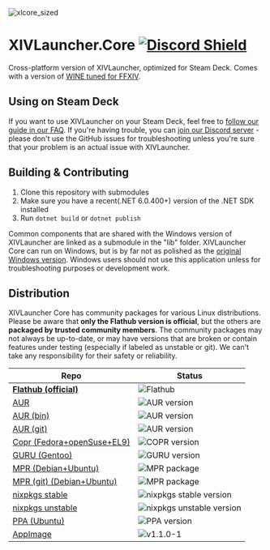 ![xlcore_sized](https://user-images.githubusercontent.com/16760685/197423373-b6082cdb-dc1f-46db-8768-3f507f182ba8.png)

# XIVLauncher.Core  [![Discord Shield](https://discordapp.com/api/guilds/581875019861328007/widget.png?style=shield)](https://discord.gg/3NMcUV5)
Cross-platform version of XIVLauncher, optimized for Steam Deck. Comes with a version of [WINE tuned for FFXIV](https://github.com/goatcorp/wine-xiv-git).

## Using on Steam Deck
If you want to use XIVLauncher on your Steam Deck, feel free to [follow our guide in our FAQ](https://goatcorp.github.io/faq/steamdeck). If you're having trouble, you can [join our Discord server](https://discord.gg/3NMcUV5) - please don't use the GitHub issues for troubleshooting unless you're sure that your problem is an actual issue with XIVLauncher.

## Building & Contributing
1. Clone this repository with submodules
2. Make sure you have a recent(.NET 6.0.400+) version of the .NET SDK installed
2. Run `dotnet build` or `dotnet publish`

Common components that are shared with the Windows version of XIVLauncher are linked as a submodule in the "lib" folder. XIVLauncher Core can run on Windows, but is by far not as polished as the [original Windows version](https://github.com/goatcorp/FFXIVQuickLauncher). Windows users should not use this application unless for troubleshooting purposes or development work.

## Distribution
XIVLauncher Core has community packages for various Linux distributions. Please be aware that **only the Flathub version is official**, but the others are **packaged by trusted community members**.  The community packages may not always be up-to-date, or may have versions that are broken or contain features under testing (especially if labeled as unstable or git). We can't take any responsibility for their safety or reliability.

| Repo        | Status      |
| ----------- | ----------- |
| [**Flathub (official)**](https://flathub.org/apps/details/dev.goats.xivlauncher) | ![Flathub](https://img.shields.io/flathub/v/dev.goats.xivlauncher) |
| [AUR](https://aur.archlinux.org/packages/xivlauncher) | ![AUR version](https://img.shields.io/aur/version/xivlauncher) |
| [AUR (bin)](https://aur.archlinux.org/packages/xivlauncher-bin) | ![AUR version](https://img.shields.io/aur/version/xivlauncher-bin) |
| [AUR (git)](https://aur.archlinux.org/packages/xivlauncher-git) | ![AUR version](https://img.shields.io/aur/version/xivlauncher-git) |
| [Copr (Fedora+openSuse+EL9)](https://copr.fedorainfracloud.org/coprs/rankyn/xivlauncher/) | ![COPR version](https://img.shields.io/endpoint?url=https%3A%2F%2Fraw.githubusercontent.com%2Frankynbass%2FXIVLauncher4rpm%2Fmain%2Fbadge.json)|
| [GURU (Gentoo)](https://gitweb.gentoo.org/repo/proj/guru.git/tree/games-util/xivlauncher) | ![GURU version](https://repology.org/badge/version-for-repo/gentoo_ovl_guru/xivlauncher.core.svg?header=guru) |
| [MPR (Debian+Ubuntu)](https://mpr.makedeb.org/packages/xivlauncher)  | ![MPR package](https://repology.org/badge/version-for-repo/mpr/xivlauncher.core.svg?header=MPR) |
| [MPR (git) (Debian+Ubuntu)](https://mpr.makedeb.org/packages/xivlauncher-git)  | ![MPR package](https://repology.org/badge/version-for-repo/mpr/xivlauncher.core.svg?header=MPR) |
| [nixpkgs stable](https://search.nixos.org/packages?channel=24.11&from=0&size=50&sort=relevance&type=packages&query=xivlauncher) | ![nixpkgs stable version](https://repology.org/badge/version-for-repo/nix_stable_24_11/xivlauncher.core.svg?header=nixpkgs%2024.11) |
| [nixpkgs unstable](https://search.nixos.org/packages?channel=unstable&from=0&size=50&sort=relevance&type=packages&query=xivlauncher) | ![nixpkgs unstable version](https://repology.org/badge/version-for-repo/nix_unstable/xivlauncher.core.svg?header=nixpkgs%20unstable) |
| [PPA (Ubuntu)](https://launchpad.net/~linneris/+archive/ubuntu/xivlauncher-core-stable) | ![PPA version](https://img.shields.io/badge/dynamic/json?url=https%3A%2F%2Flaunchpad.net%2Fapi%2F1.0%2F~linneris%2F%2Barchive%2Fxivlauncher-core-stable%3Fws.op%3DgetPublishedBinaries%26status%3DPublished%26distro_arch_series%3Dhttps%3A%2F%2Flaunchpad.net%2Fapi%2F1.0%2Fubuntu%2Fjammy%2Famd64&query=%24.entries%5B0%5D.binary_package_version&logo=ubuntu&label=PPA&color=green) |
| [AppImage](https://github.com/rankynbass/XIVLauncher-AppImage/releases/latest) | ![v1.1.0-1](https://img.shields.io/endpoint?url=https%3A%2F%2Fraw.githubusercontent.com%2Frankynbass%2FXIVLauncher-AppImage%2Fmaster%2Fbadge.json) |
